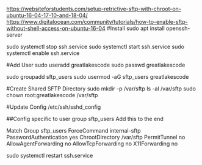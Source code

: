 https://websiteforstudents.com/setup-retrictive-sftp-with-chroot-on-ubuntu-16-04-17-10-and-18-04/
https://www.digitalocean.com/community/tutorials/how-to-enable-sftp-without-shell-access-on-ubuntu-16-04
#Install
sudo apt install openssh-server

sudo systemctl stop ssh.service
sudo systemctl start ssh.service
sudo systemctl enable ssh.service

#Add User
sudo useradd greatlakescode
sudo passwd greatlakescode

sudo groupadd sftp_users
sudo usermod -aG sftp_users greatlakescode

#Create Shared SFTP Directory
sudo mkdir -p /var/sftp
ls -al /var/sftp
sudo chown root:greatlakescode /var/sftp 

#Update Config
/etc/ssh/sshd_config

##Config specific to user group sftp_users
Add this to the end

Match Group sftp_users
ForceCommand internal-sftp
PasswordAuthentication yes
ChrootDirectory /var/sftp
PermitTunnel no
AllowAgentForwarding no
AllowTcpForwarding no
X11Forwarding no


sudo systemctl restart ssh.service






